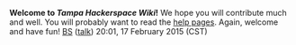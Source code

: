 **Welcome to *Tampa Hackerspace Wiki*!** We hope you will contribute much and well. You will probably want to read the [help pages](Help:Contents "wikilink"). Again, welcome and have fun! [BS](User:BS "wikilink") ([talk](User_talk:BS "wikilink")) 20:01, 17 February 2015 (CST)
